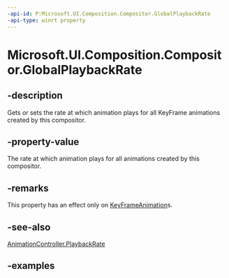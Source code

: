 ```yaml
---
-api-id: P:Microsoft.UI.Composition.Compositor.GlobalPlaybackRate
-api-type: winrt property
---
```


<!-- Property syntax.
public float GlobalPlaybackRate { get;  set; }
-->

# Microsoft.UI.Composition.Compositor.GlobalPlaybackRate

## -description

Gets or sets the rate at which animation plays for all KeyFrame animations created by this compositor.

## -property-value

The rate at which animation plays for all animations created by this compositor.

## -remarks

This property has an effect only on [KeyFrameAnimation](keyframeanimation.md)s.

## -see-also

[AnimationController.PlaybackRate](animationcontroller_playbackrate.md)

## -examples

